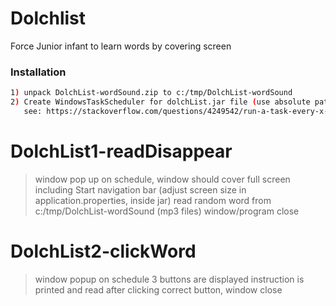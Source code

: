 # Dolchlist
Force Junior infant to learn words by covering screen
### Installation
```sh
1) unpack DolchList-wordSound.zip to c:/tmp/DolchList-wordSound
2) Create WindowsTaskScheduler for dolchList.jar file (use absolute path),
   see: https://stackoverflow.com/questions/4249542/run-a-task-every-x-minutes-with-windows-task-scheduler
```
# DolchList1-readDisappear 
>window pop up on schedule, 
>window should cover full screen including Start navigation bar (adjust screen size in application.properties, inside jar)
>read random word from c:/tmp/DolchList-wordSound  (mp3 files)
>window/program close
# DolchList2-clickWord
>window popup on schedule
>3 buttons are displayed
>instruction is printed and read
>after clicking correct button, window close

